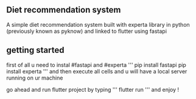 ## Diet recommendation system
A simple diet recommendation system built with experta library in python
(previously known as pyknow)
and linked to flutter using fastapi

## getting started
first of all u need to instal #fastapi and #experta 
''' 
pip install fastapi 
pip install experta
'''
and then execute all cells 
and u will have a local server running on ur machine 

go ahead and run flutter project by typing 
'''
flutter run 
'''
and enjoy !
